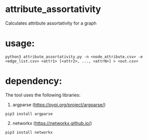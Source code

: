 # attribute_assortativity
Calculates attribute assortativity for a graph

# usage:
```
python3 attribute_assortativity.py -n <node_attribute.csv> -e <edge_list.csv> <attr1> [<attr2>, ..., <attrN>] > <out.csv>
```
# dependency:
The tool uses the following libraries:
1) argparse (https://pypi.org/project/argparse/)
```
pip3 install argparse
```
2) networkx (https://networkx.github.io/)
```
pip3 install networkx
```
